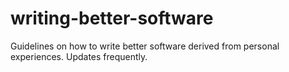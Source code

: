 # writing-better-software
Guidelines on how to write better software derived from personal experiences. Updates frequently.
